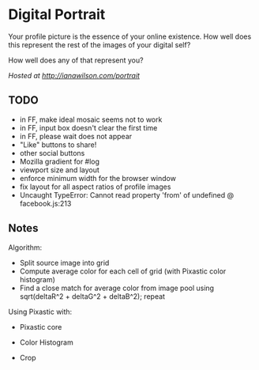 Digital Portrait
================

Your profile picture is the essence of your online existence. How well does this represent the rest of the images of your digital self?

How well does any of that represent you?

*Hosted at http://ianawilson.com/portrait*


TODO
----

 - in FF, make ideal mosaic seems not to work
 - in FF, input box doesn't clear the first time
 - in FF, please wait does not appear
 - "Like" buttons to share!
  - other social buttons
 - Mozilla gradient for #log
 - viewport size and layout
  - enforce minimum width for the browser window
  - fix layout for all aspect ratios of profile images
 - Uncaught TypeError: Cannot read property 'from' of undefined @ facebook.js:213


Notes
-----

Algorithm:

- Split source image into grid
- Compute average color for each cell of grid (with Pixastic color histogram)
- Find a close match for average color from image pool using sqrt(deltaR^2 + deltaG^2 + deltaB^2); repeat

Using Pixastic with:
 
 - Pixastic core

 - Color Histogram
 - Crop

